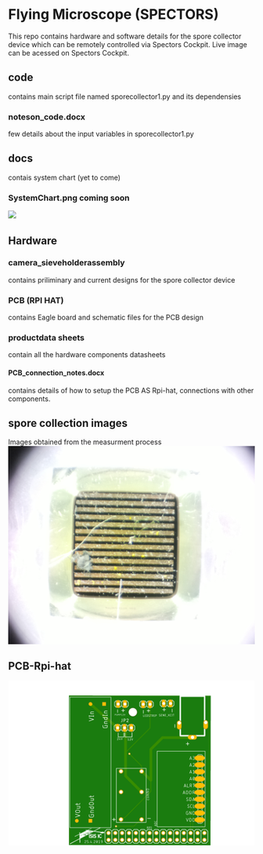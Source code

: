 # Flying Microscope (SPECTORS)
This repo contains hardware and software details for the spore collector device which can be remotely controlled via Spectors Cockpit. Live image can be acessed on Spectors Cockpit.
## code 
contains main script file named sporecollector1.py and its dependensies
### noteson_code.docx 
few details about the input variables in sporecollector1.py

## docs 
contais system chart (yet to come)
### SystemChart.png coming soon
<img src="/docs/SystemChart.png">

## Hardware
### camera_sieveholderassembly
contains priliminary and current designs for the spore collector device
### PCB (RPI HAT)
 contains Eagle board and schematic files for the PCB design
### productdata sheets
contain all the hardware components datasheets
#### PCB_connection_notes.docx 
contains details of how to setup the PCB AS Rpi-hat, connections with other components.

## spore collection images
Images obtained from the measurment process
<img src="/spore collection images/image023.jpg">


## PCB-Rpi-hat
<img src="/Hardware/PCB (RPI HAT)/shield_sporecollector v4.png">








